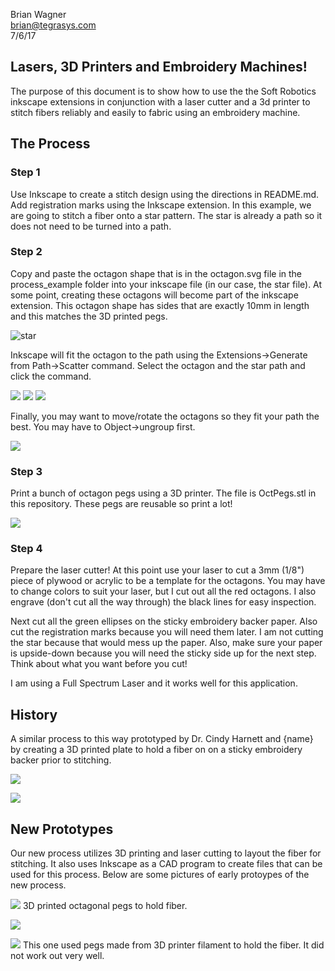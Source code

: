 Brian Wagner  
brian@tegrasys.com  
7/6/17

## Lasers, 3D Printers and Embroidery Machines!

The purpose of this document is to show how to use the the Soft Robotics inkscape extensions in conjunction with a laser cutter and a 3d printer to stitch fibers reliably and easily to fabric using an embroidery machine.

## The Process

### Step 1

Use Inkscape to create a stitch design using the directions in README.md.  Add registration marks using the Inkscape extension.  In this example, we are going to stitch a fiber onto a star pattern.  The star is already a path so it does not need to be turned into a path.  

### Step 2

Copy and paste the octagon shape that is in the octagon.svg file in the process_example folder into your inkscape file (in our case, the star file).  At some point, creating these octagons will become part of the inkscape extension.  This octagon shape has sides that are exactly 10mm in length and this matches the 3D printed pegs.  

![star](images\star_octo.jpg)

Inkscape will fit the octagon to the path using the Extensions->Generate from Path->Scatter command.
Select the octagon and the star path and click the command.

![](process_images\scatter.jpg)
![](process_images\scatter2.jpg)
![](process_images\scatter3.jpg)

Finally, you may want to move/rotate the octagons so they fit your path the best.  You may have to Object->ungroup first.

![](process_images\scatter4.jpg)

### Step 3

Print a bunch of octagon pegs using a 3D printer.  The file is OctPegs.stl in this repository.  These pegs are reusable so print a lot!

![](process_images\pegs3D.jpg)

### Step 4

Prepare the laser cutter!  At this point use your laser to cut a 3mm (1/8") piece of plywood or acrylic to be a template for the octagons.  You may have to change colors to suit your laser, but I cut out all the red octagons.  I also engrave (don't cut all the way through) the black lines for easy inspection.  

Next cut all the green ellipses on the sticky embroidery backer paper.  Also cut the registration marks because you will need them later.  I am not cutting the star because that would mess up the paper.  Also, make sure your paper is upside-down because you will need the sticky side up for the next step.  Think about what you want before you cut!

I am using a Full Spectrum Laser and it works well for this application.










## History

A similar process to this way prototyped by Dr. Cindy Harnett and {name} by creating a 3D printed plate to hold a fiber on on a sticky embroidery backer prior to stitching.  

![](process_images\threadONtemplate.jpg)

![](process_images\Sticky4.jpg)

## New Prototypes

Our new process utilizes 3D printing and laser cutting to layout the fiber for stitching.  It also uses Inkscape as a CAD program to create files that can be used for this process.  Below are some pictures of early protoypes of the new process.


![](process_images\pegs1.jpg)
3D printed octagonal pegs to hold fiber.

![](process_images\pegs2.jpg)

![](process_images\pegs3.jpg) This one used pegs made from 3D printer filament to hold the fiber.  It did not work out very well.



